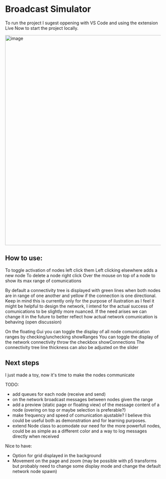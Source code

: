 # Broadcast Simulator

To run the project I sugest oppening with VS Code and using the extension Live Now to start the project locally.

<img width="781" height="678" alt="image" src="https://github.com/user-attachments/assets/b9ce1197-51ae-44ee-b55a-b5da5affa36b" />

## How to use:

To toggle activation of nodes left click them
Left clicking elsewhere adds a new node
To delete a node right click
Over the mouse on top of a node to show its max range of comunications

By default a connectivity tree is displayed with green lines when both nodes are in range of one another and yellow if the connection is one directional. Keep in mind this is currently only for the purpose of ilustration as I feel it might be helpful to design the network, I intend for the actual success of comunications to be slightly more nuanced. If the need arises we can change it in the future to better reflect how actual network comunication is behaving (open discussion) 

On the floating Gui you can toggle the display of all node comunication ranges by checking/unchecking showRanges
You can toggle the display of the network connectivity throw the checkbox showConnections
The connectivity tree line thickness can also be adjusted on the slider

## Next steps

I just made a toy, now it's time to make the nodes communicate

TODO:
 - add queues for each node (receive and send)
 - on the network broadcast messages between nodes given the range
 - add a preview (static page or floating view) of the message content of a node (overing on top or maybe selection is preferable?)
 - make frequency and speed of comunication ajustable? I believe this could be useful both as demonstration and for learning purposes.
 - extend Node class to acomodate our need for the more powerfull nodes, could be as simple as a different color and a way to log messages directly when received 

Nice to have:
 - Option for grid displayed in the background
 - Movement on the page and zoom (may be possible with p5 transforms but probably need to change some display mode and change the default network node spawn)

